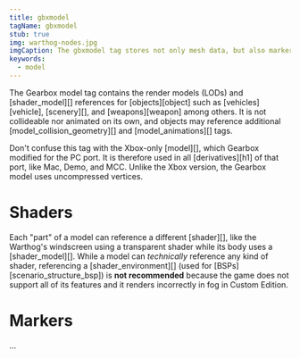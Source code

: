 ```yaml
---
title: gbxmodel
tagName: gbxmodel
stub: true
img: warthog-nodes.jpg
imgCaption: The gbxmodel tag stores not only mesh data, but also markers, animation nodes, shader references, and more.
keywords:
  - model
---
```


The Gearbox model tag contains the render models (LODs) and [shader_model][] references for [objects][object] such as [vehicles][vehicle], [scenery][], and [weapons][weapon] among others. It is not collideable nor animated on its own, and objects may reference additional [model_collision_geometry][] and [model_animations][] tags.

Don't confuse this tag with the Xbox-only [model][], which Gearbox modified for the PC port. It is therefore used in all [derivatives][h1] of that port, like Mac, Demo, and MCC. Unlike the Xbox version, the Gearbox model uses uncompressed vertices.

# Shaders
Each "part" of a model can reference a different [shader][], like the Warthog's windscreen using a transparent shader while its body uses a [shader_model][]. While a model can _technically_ reference any kind of shader, referencing a [shader_environment][] (used for [BSPs][scenario_structure_bsp]) is **not recommended** because the game does not support all of its features and it renders incorrectly in fog in Custom Edition.

# Markers
...

